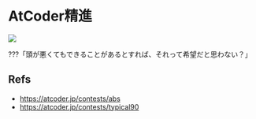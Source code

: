 # AtCoder精進

![](https://img.shields.io/badge/Total_solves-2_/_100-blueviolet.svg)

???「頭が悪くてもできることがあるとすれば、それって希望だと思わない？」


## Refs

- https://atcoder.jp/contests/abs
- https://atcoder.jp/contests/typical90
